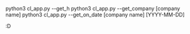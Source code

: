 python3 cl_app.py --get_h
python3 cl_app.py --get_company [company name]
python3 cl_app.py --get_on_date [company name] [YYYY-MM-DD] 

:D 